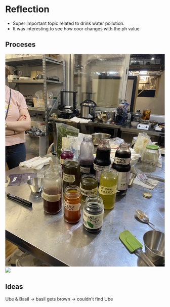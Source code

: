 # Reflection
- Super important topic related to drink water pollution. 
- It was interesting to see how coor changes with the ph value

## Proceses
![](../images/Bearbeitet/Biochromes01.jpeg)
![](../images/Bearbeitet/Biochromes02.jpeg)


## Ideas
Ube & Basil
-> basil gets brown
-> couldn't find Ube